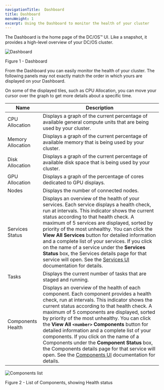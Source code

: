 ```yaml
---
navigationTitle:  Dashboard
title: Dashboard
menuWeight: 1
excerpt: Using the Dashboard to monitor the health of your cluster
---
```

The Dashboard is the home page of the DC/OS&trade; UI. Like a snapshot, it provides a high-level overview of your DC/OS cluster. 

![Dashboard](/mesosphere/dcos/2.0/img/GUI-Dashboard.png)

Figure 1 - Dashboard


From the Dashboard you can easily monitor the health of your cluster. The following panels may not exactly match the order in which yours are displayed on your Dashboard.

On some of the displayed tiles, such as CPU Allocation, you can move your cursor over the graph to get more details about a specific time.

| Name | Description |
|-----|-----|
| CPU Allocation |Displays a graph of the current percentage of available general compute units that are being used by your cluster.|
| Memory Allocation | Displays a graph of the current percentage of available memory that is being used by your cluster.|
| Disk Allocation | Displays a graph of the current percentage of available disk space that is being used by your cluster. |
| GPU Allocation | Displays a graph of the percentage of cores dedicated to GPU displays. |
| Nodes | Displays the number of connected nodes. |
| Services Status | Displays an overview of the health of your services. Each service displays a health check, run at intervals. This indicator shows the current status according to that health check. A maximum of 5 services are displayed, sorted by priority of the most unhealthy. You can click the **View All Services** button for detailed information and a complete list of your services. If you click on the name of a service under the **Services Status** box, the Services details page for that service will open. See the [Services UI](/mesosphere/dcos/2.0/gui/services/) documentation for details.|
| Tasks | Displays the current number of tasks that are staged and running. |
| Components Health | Displays an overview of the health of each component. Each component provides a health check, run at intervals. This indicator shows the current status according to that health check. A maximum of 5 components are displayed, sorted by priority of the most unhealthy. You can click the **View All `<number>` Components** button for detailed information and a complete list of your components. If you click on the name of a Components under the **Component Status** box, the Components details page for that service will open. See the [Components UI](/mesosphere/dcos/2.0/gui/components/) documentation for details. |

![Components list](/mesosphere/dcos/2.0/img/GUI-Components-Main_View.png)

Figure 2 - List of Components, showing Health status

